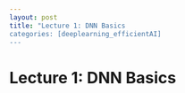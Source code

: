```yaml
---
layout: post
title: "Lecture 1: DNN Basics
categories: [deeplearning_efficientAI]
---
```


# Lecture 1: DNN Basics